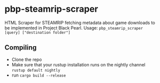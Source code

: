 # pbp-steamrip-scraper
HTML Scraper for STEAMRIP fetching metadata about game downloads to be implemented in Project Black Pearl.
Usage: `pbp_steamrip_scraper [query] ["destination folder"]`

## Compiling
- Clone the repo
- Make sure that your rustup installation runs on the nightly channel `rustup default nightly`
- run `cargo build --release`
